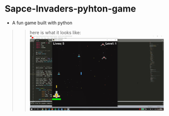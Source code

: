 # Sapce-Invaders-pyhton-game

- A fun game built with python 
>> here is what it looks like:
>> ![](space.gif)
